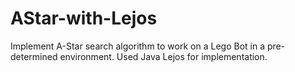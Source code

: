 # AStar-with-Lejos
Implement A-Star search algorithm to work on a Lego Bot in a pre-determined environment. 
Used Java Lejos for implementation. 

